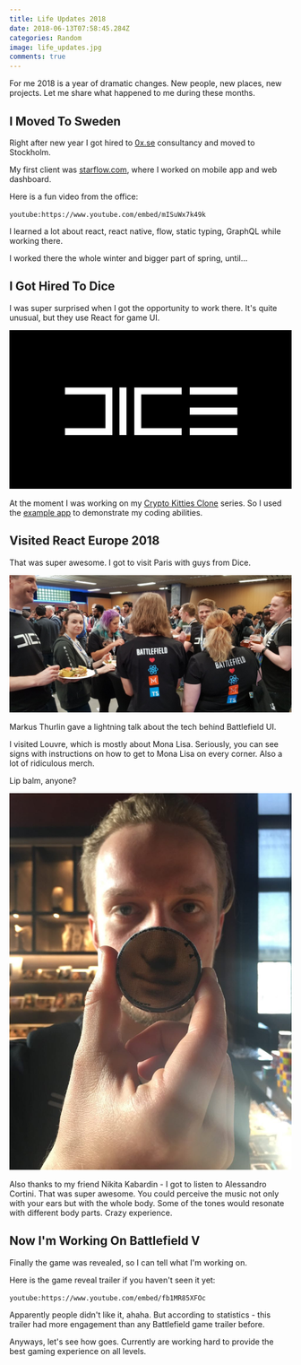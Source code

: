 ```yaml
---
title: Life Updates 2018
date: 2018-06-13T07:58:45.284Z
categories: Random
image: life_updates.jpg
comments: true
---
```


For me 2018 is a year of dramatic changes. New people, new places, new projects. Let me share what happened to me during these months.

## I Moved To Sweden

Right after new year I got hired to [0x.se](http://0x.se) consultancy and moved to Stockholm.

My first client was [starflow.com](http://starflow.com), where I worked on mobile app and web dashboard.

Here is a fun video from the office:

`youtube:https://www.youtube.com/embed/mISuWx7k49k`

I learned a lot about react, react native, flow, static typing, GraphQL while working there.

I worked there the whole winter and bigger part of spring, until...

## I Got Hired To Dice

I was super surprised when I got the opportunity to work there. It's quite unusual, but they use React for game UI.

![dice](dice.jpg)

At the moment I was working on my [Crypto Kitties Clone](https://maksimivanov.com/posts/gradient-coin-tutorial/) series. So I used the [example app](https://github.com/satansdeer/gradient-token)
to demonstrate my coding abilities.

## Visited React Europe 2018

That was super awesome. I got to visit Paris with guys from Dice.

![react-europe](react-europe.jpg)

Markus Thurlin gave a lightning talk about the tech behind Battlefield UI.

I visited Louvre, which is mostly about Mona Lisa. Seriously, you can see signs with instructions on how to get to Mona Lisa on every corner. Also a lot of ridiculous merch.

Lip balm, anyone?

![mona lisa](mona_lisa.jpg)

Also thanks to my friend Nikita Kabardin - I got to listen to Alessandro Cortini. That was super awesome. You could perceive the music not only with your ears but with the whole body. Some of the tones would resonate with different body parts. Crazy experience.

## Now I'm Working On Battlefield V

Finally the game was revealed, so I can tell what I'm working on.

Here is the game reveal trailer if you haven't seen it yet:

`youtube:https://www.youtube.com/embed/fb1MR85XFOc`

Apparently people didn't like it, ahaha. But according to statistics - this trailer had more engagement than any Battlefield game trailer before.

Anyways, let's see how goes. Currently are working hard to provide the best gaming experience on all levels.
